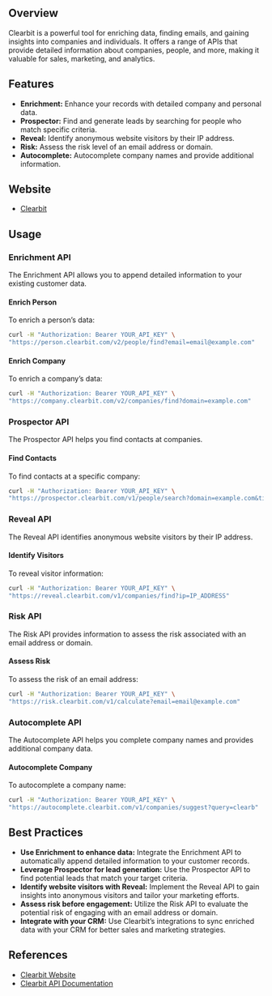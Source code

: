 ## Overview
Clearbit is a powerful tool for enriching data, finding emails, and gaining insights into companies and individuals. It offers a range of APIs that provide detailed information about companies, people, and more, making it valuable for sales, marketing, and analytics.
## Features
- **Enrichment:** Enhance your records with detailed company and personal data.
- **Prospector:** Find and generate leads by searching for people who match specific criteria.
- **Reveal:** Identify anonymous website visitors by their IP address.
- **Risk:** Assess the risk level of an email address or domain.
- **Autocomplete:** Autocomplete company names and provide additional information.
## Website
- [Clearbit](https://clearbit.com/)
## Usage

### Enrichment API
The Enrichment API allows you to append detailed information to your existing customer data.
#### Enrich Person
To enrich a person’s data:
```sh
curl -H "Authorization: Bearer YOUR_API_KEY" \
"https://person.clearbit.com/v2/people/find?email=email@example.com"
```
#### Enrich Company
To enrich a company’s data:
```sh
curl -H "Authorization: Bearer YOUR_API_KEY" \
"https://company.clearbit.com/v2/companies/find?domain=example.com"
```

### Prospector API
The Prospector API helps you find contacts at companies.

#### Find Contacts
To find contacts at a specific company:
```sh
curl -H "Authorization: Bearer YOUR_API_KEY" \
"https://prospector.clearbit.com/v1/people/search?domain=example.com&title=marketing"
```

### Reveal API
The Reveal API identifies anonymous website visitors by their IP address.

#### Identify Visitors
To reveal visitor information:
```sh
curl -H "Authorization: Bearer YOUR_API_KEY" \
"https://reveal.clearbit.com/v1/companies/find?ip=IP_ADDRESS"
```
### Risk API
The Risk API provides information to assess the risk associated with an email address or domain.
#### Assess Risk
To assess the risk of an email address:
```sh
curl -H "Authorization: Bearer YOUR_API_KEY" \
"https://risk.clearbit.com/v1/calculate?email=email@example.com"
```
### Autocomplete API
The Autocomplete API helps you complete company names and provides additional company data.
#### Autocomplete Company
To autocomplete a company name:
```sh
curl -H "Authorization: Bearer YOUR_API_KEY" \
"https://autocomplete.clearbit.com/v1/companies/suggest?query=clearb"
```
## Best Practices
- **Use Enrichment to enhance data:** Integrate the Enrichment API to automatically append detailed information to your customer records.
- **Leverage Prospector for lead generation:** Use the Prospector API to find potential leads that match your target criteria.
- **Identify website visitors with Reveal:** Implement the Reveal API to gain insights into anonymous visitors and tailor your marketing efforts.
- **Assess risk before engagement:** Utilize the Risk API to evaluate the potential risk of engaging with an email address or domain.
- **Integrate with your CRM:** Use Clearbit’s integrations to sync enriched data with your CRM for better sales and marketing strategies.
## References
- [Clearbit Website](https://clearbit.com/)
- [Clearbit API Documentation](https://clearbit.com/docs)
